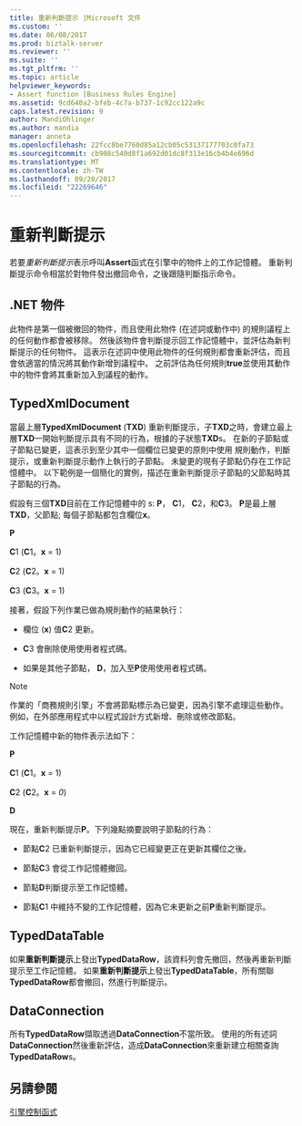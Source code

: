 ```yaml
---
title: 重新判斷提示 |Microsoft 文件
ms.custom: ''
ms.date: 06/08/2017
ms.prod: biztalk-server
ms.reviewer: ''
ms.suite: ''
ms.tgt_pltfrm: ''
ms.topic: article
helpviewer_keywords:
- Assert function [Business Rules Engine]
ms.assetid: 9cd640a2-bfeb-4c7a-b737-1c92cc122a9c
caps.latest.revision: 9
author: MandiOhlinger
ms.author: mandia
manager: anneta
ms.openlocfilehash: 22fcc8be7760d85a12cb05c53137177703c0fa73
ms.sourcegitcommit: cb908c540d8f1a692d01dc8f313e16cb4b4e696d
ms.translationtype: MT
ms.contentlocale: zh-TW
ms.lasthandoff: 09/20/2017
ms.locfileid: "22269646"
---
```

# <a name="reassert"></a>重新判斷提示
若要*重新判斷提示*表示呼叫**Assert**函式在引擎中的物件上的工作記憶體。 重新判斷提示命令相當於對物件發出撤回命令，之後跟隨判斷指示命令。  
  
## <a name="net-objects"></a>.NET 物件  
 此物件是第一個被撤回的物件，而且使用此物件 (在述詞或動作中) 的規則議程上的任何動作都會被移除。 然後該物件會判斷提示回工作記憶體中，並評估為新判斷提示的任何物件。 這表示在述詞中使用此物件的任何規則都會重新評估，而且會依適當的情況將其動作新增到議程中。 之前評估為任何規則**true**並使用其動作中的物件會將其重新加入到議程的動作。  
  
## <a name="typedxmldocument"></a>TypedXmlDocument  
 當最上層**TypedXmlDocument** (**TXD**) 重新判斷提示，子**TXD**之時，會建立最上層**TXD**一開始判斷提示具有不同的行為，根據的子狀態**TXD**s。 在新的子節點或子節點已變更，這表示到至少其中一個欄位已變更的原則中使用 規則動作，判斷提示，或重新判斷提示動作上執行的子節點。 未變更的現有子節點仍存在工作記憶體中。 以下範例是一個簡化的實例，描述在重新判斷提示子節點的父節點時其子節點的行為。  
  
 假設有三個**TXD**目前在工作記憶體中的 s: **P**， **C**1， **C**2，和**C**3。 **P**是最上層**TXD**，父節點; 每個子節點都包含欄位**x**。  
  
 **P**  
  
 **C**1 (**C**1。**x** = 1)  
  
 **C**2 (**C**2。**x** = 1)  
  
 **C**3 (**C**3。**x** = 1)  
  
 接著，假設下列作業已做為規則動作的結果執行：  
  
-   欄位 (**x**) 值**C**2 更新。  
  
-   **C**3 會刪除使用使用者程式碼。  
  
-   如果是其他子節點， **D**，加入至**P**使用使用者程式碼。  
  
> [!NOTE]
>  作業的「商務規則引擎」不會將節點標示為已變更，因為引擎不處理這些動作。 例如，在外部應用程式中以程式設計方式新增、刪除或修改節點。  
  
 工作記憶體中新的物件表示法如下：  
  
 **P**  
  
 **C**1 (**C**1。**x** = 1)  
  
 **C**2 (**C**2。**x** = *0*)  
  
 **D**  
  
 現在，重新判斷提示**P**。下列幾點摘要說明子節點的行為：  
  
-   節點**C**2 已重新判斷提示，因為它已經變更正在更新其欄位之後。  
  
-   節點**C**3 會從工作記憶體撤回。  
  
-   節點**D**判斷提示至工作記憶體。  
  
-   節點**C**1 中維持不變的工作記憶體，因為它未更新之前**P**重新判斷提示。  
  
## <a name="typeddatatable"></a>TypedDataTable  
 如果**重新判斷提示**上發出**TypedDataRow**，該資料列會先撤回，然後再重新判斷提示至工作記憶體。 如果**重新判斷提示**上發出**TypedDataTable**，所有關聯**TypedDataRow**都會撤回，然進行判斷提示。  
  
## <a name="dataconnection"></a>DataConnection  
 所有**TypedDataRow**擷取透過**DataConnection**不當所致。 使用的所有述詞**DataConnection**然後重新評估，造成**DataConnection**來重新建立相關查詢**TypedDataRow**s。  
  
## <a name="see-also"></a>另請參閱  
 [引擎控制函式](../core/engine-control-functions.md)